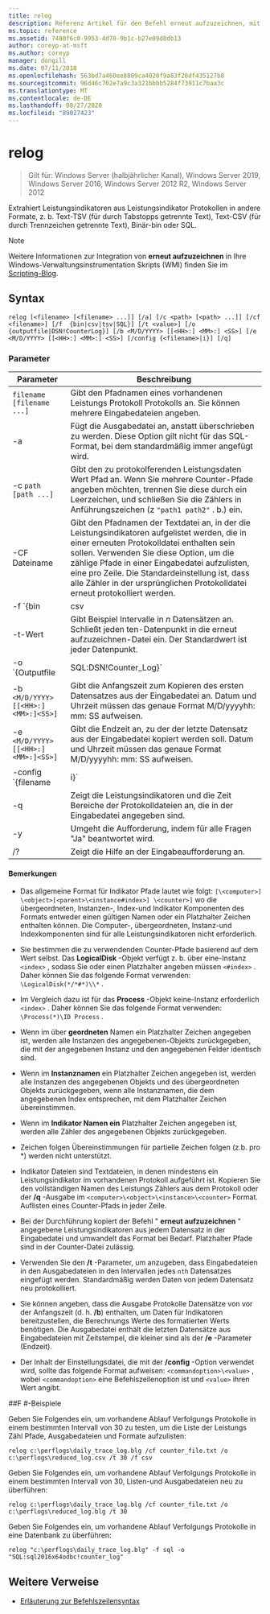 ```yaml
---
title: relog
description: Referenz Artikel für den Befehl erneut aufzuzeichnen, mit dem Leistungsdaten aus den Leistungsdaten-Protokolldateien extrahiert werden.
ms.topic: reference
ms.assetid: 7480f6c0-9953-4d70-9b1c-b27e09d8db13
author: coreyp-at-msft
ms.author: coreyp
manager: dongill
ms.date: 07/11/2018
ms.openlocfilehash: 563bd7a460ee8809ca4020f9a83f28df435127b8
ms.sourcegitcommit: 96d46c702e7a9c3a321bbbb5284f73911c7baa3c
ms.translationtype: MT
ms.contentlocale: de-DE
ms.lasthandoff: 08/27/2020
ms.locfileid: "89027423"
---
```

# <a name="relog"></a>relog

> Gilt für: Windows Server (halbjährlicher Kanal), Windows Server 2019, Windows Server 2016, Windows Server 2012 R2, Windows Server 2012

Extrahiert Leistungsindikatoren aus Leistungsindikator Protokollen in andere Formate, z. b. Text-TSV (für durch Tabstopps getrennte Text), Text-CSV (für durch Trennzeichen getrennte Text), Binär-bin oder SQL.

>[!NOTE]
>Weitere Informationen zur Integration von **erneut aufzuzeichnen** in Ihre Windows-Verwaltungsinstrumentation Skripts (WMI) finden Sie im [Scripting-Blog](https://devblogs.microsoft.com/scripting/).

## <a name="syntax"></a>Syntax

```
relog [<filename> [<filename> ...]] [/a] [/c <path> [<path> ...]] [/cf <filename>] [/f  {bin|csv|tsv|SQL}] [/t <value>] [/o {outputfile|DSN!CounterLog}] [/b <M/D/YYYY> [[<HH>:] <MM>:] <SS>] [/e <M/D/YYYY> [[<HH>:] <MM>:] <SS>] [/config {<filename>|i}] [/q]
```

### <a name="parameters"></a>Parameter

| Parameter | Beschreibung |
|--|--|
| `filename [filename ...]` | Gibt den Pfadnamen eines vorhandenen Leistungs Protokoll Protokolls an. Sie können mehrere Eingabedateien angeben. |
| -a | Fügt die Ausgabedatei an, anstatt überschrieben zu werden. Diese Option gilt nicht für das SQL-Format, bei dem standardmäßig immer angefügt wird. |
| -c `path [path ...]` | Gibt den zu protokolferenden Leistungsdaten Wert Pfad an. Wenn Sie mehrere Counter-Pfade angeben möchten, trennen Sie diese durch ein Leerzeichen, und schließen Sie die Zählers in Anführungszeichen (z `"path1 path2"` . b.) ein. |
| -CF Dateiname | Gibt den Pfadnamen der Textdatei an, in der die Leistungsindikatoren aufgelistet werden, die in einer erneuten Protokolldatei enthalten sein sollen. Verwenden Sie diese Option, um die zählige Pfade in einer Eingabedatei aufzulisten, eine pro Zeile. Die Standardeinstellung ist, dass alle Zähler in der ursprünglichen Protokolldatei erneut protokolliert werden. |
| -f `{bin | csv | tsv | SQL}` | Gibt den Pfadnamen des Ausgabedatei Formats an. Das Standardformat ist **bin**. Für eine SQL-Datenbank wird in der Ausgabedatei angegeben `DSN!CounterLog` . Sie können den Daten Bank Speicherort angeben, indem Sie den ODBC-Manager verwenden, um den DSN (Name des Datenbanksystems) zu konfigurieren. |
| -t-Wert | Gibt Beispiel Intervalle in *n* Datensätzen an. Schließt jeden ten-Datenpunkt in die erneut aufzuzeichnen-Datei ein. Der Standardwert ist jeder Datenpunkt. |
| -o `{Outputfile | SQL:DSN!Counter_Log}` | Gibt den Pfadnamen der Ausgabedatei oder der SQL-Datenbank an, in die die Leistungsindikatoren geschrieben werden. <P>**Hinweis:** Für die 64-Bit-und 32-Bit-Versionen von relog.exe müssen Sie einen DSN in der ODBC-Datenquelle (64-Bit bzw. 32-Bit) auf dem System definieren. Verwenden Sie den ODBC-Treiber "SQL Server", um einen DSN zu definieren. |
| -b `<M/D/YYYY> [[<HH>:]<MM>:]<SS>]` | Gibt die Anfangszeit zum Kopieren des ersten Datensatzes aus der Eingabedatei an. Datum und Uhrzeit müssen das genaue Format M/D/yyyyhh: mm: SS aufweisen. |
| -e `<M/D/YYYY> [[<HH>:]<MM>:]<SS>]` | Gibt die Endzeit an, zu der der letzte Datensatz aus der Eingabedatei kopiert werden soll. Datum und Uhrzeit müssen das genaue Format M/D/yyyyhh: mm: SS aufweisen. |
| -config `{filename | i}` | Gibt den Pfadnamen der Einstellungsdatei an, die Befehlszeilenparameter enthält. Wenn Sie eine Konfigurationsdatei verwenden, können Sie **-i** als Platzhalter für eine Liste von Eingabedateien verwenden, die in der Befehlszeile abgelegt werden können. Verwenden Sie **-i**nicht, wenn Sie die Befehlszeile verwenden. Sie können auch Platzhalter verwenden, z `*.blg` . b., um mehrere Eingabe Dateinamen gleichzeitig anzugeben. |
| -q | Zeigt die Leistungsindikatoren und die Zeit Bereiche der Protokolldateien an, die in der Eingabedatei angegeben sind. |
| -y | Umgeht die Aufforderung, indem für alle Fragen "Ja" beantwortet wird. |
| /? | Zeigt die Hilfe an der Eingabeaufforderung an. |

#### <a name="remarks"></a>Bemerkungen

- Das allgemeine Format für Indikator Pfade lautet wie folgt: `[\<computer>] \<object>[<parent>\<instance#index>] \<counter>]` wo die übergeordneten, Instanzen-, Index-und Indikator Komponenten des Formats entweder einen gültigen Namen oder ein Platzhalter Zeichen enthalten können. Die Computer-, übergeordneten, Instanz-und Indexkomponenten sind für alle Leistungsindikatoren nicht erforderlich.

- Sie bestimmen die zu verwendenden Counter-Pfade basierend auf dem Wert selbst. Das **LogicalDisk** -Objekt verfügt z. b. über eine-Instanz `<index>` , sodass Sie oder einen Platzhalter angeben müssen `<#index>` . Daher können Sie das folgende Format verwenden: `\LogicalDisk(*/*#*)\\*` .

- Im Vergleich dazu ist für das **Process** -Objekt keine-Instanz erforderlich `<index>` . Daher können Sie das folgende Format verwenden: `\Process(*)\ID Process` .

- Wenn im über **geordneten** Namen ein Platzhalter Zeichen angegeben ist, werden alle Instanzen des angegebenen-Objekts zurückgegeben, die mit der angegebenen Instanz und den angegebenen Felder identisch sind.

- Wenn im **Instanznamen** ein Platzhalter Zeichen angegeben ist, werden alle Instanzen des angegebenen Objekts und des übergeordneten Objekts zurückgegeben, wenn alle Instanznamen, die dem angegebenen Index entsprechen, mit dem Platzhalter Zeichen übereinstimmen.

- Wenn im **Indikator Namen ein** Platzhalter Zeichen angegeben ist, werden alle Zähler des angegebenen Objekts zurückgegeben.

- Zeichen folgen Übereinstimmungen für partielle Zeichen folgen (z.b. pro *) werden nicht unterstützt.

- Indikator Dateien sind Textdateien, in denen mindestens ein Leistungsindikator im vorhandenen Protokoll aufgeführt ist. Kopieren Sie den vollständigen Namen des Leistungs Zählers aus dem Protokoll oder der **/q** -Ausgabe im `<computer>\<object>\<instance>\<counter>` Format. Auflisten eines Counter-Pfads in jeder Zeile.

- Bei der Durchführung kopiert der Befehl " **erneut aufzuzeichnen** " angegebene Leistungsindikatoren aus jedem Datensatz in der Eingabedatei und umwandelt das Format bei Bedarf. Platzhalter Pfade sind in der Counter-Datei zulässig.

- Verwenden Sie den **/t** -Parameter, um anzugeben, dass Eingabedateien in den Ausgabedateien in den Intervallen jedes `nth` Datensatzes eingefügt werden. Standardmäßig werden Daten von jedem Datensatz neu protokolliert.

- Sie können angeben, dass die Ausgabe Protokolle Datensätze von vor der Anfangszeit (d. h. **/b**) enthalten, um Daten für Indikatoren bereitzustellen, die Berechnungs Werte des formatierten Werts benötigen. Die Ausgabedatei enthält die letzten Datensätze aus Eingabedateien mit Zeitstempel, die kleiner sind als der **/e** -Parameter (Endzeit).

- Der Inhalt der Einstellungsdatei, die mit der **/config** -Option verwendet wird, sollte das folgende Format aufweisen: `<commandoption>\<value>` , wobei `<commandoption>` eine Befehlszeilenoption ist und `<value>` ihren Wert angibt.

##<a name="q-examples"></a>F #-Beispiele

Geben Sie Folgendes ein, um vorhandene Ablauf Verfolgungs Protokolle in einem bestimmten Intervall von 30 zu testen, um die Liste der Leistungs Zähl Pfade, Ausgabedateien und Formate aufzulisten:

```
relog c:\perflogs\daily_trace_log.blg /cf counter_file.txt /o c:\perflogs\reduced_log.csv /t 30 /f csv
```

Geben Sie Folgendes ein, um vorhandene Ablauf Verfolgungs Protokolle in einem bestimmten Intervall von 30, Listen-und Ausgabedateien neu zu überführen:

```
relog c:\perflogs\daily_trace_log.blg /cf counter_file.txt /o c:\perflogs\reduced_log.blg /t 30
```

Geben Sie Folgendes ein, um vorhandene Ablauf Verfolgungs Protokolle in eine Datenbank zu überführen:

```
relog "c:\perflogs\daily_trace_log.blg" -f sql -o "SQL:sql2016x64odbc!counter_log"
```

## <a name="additional-references"></a>Weitere Verweise

- [Erläuterung zur Befehlszeilensyntax](command-line-syntax-key.md)
